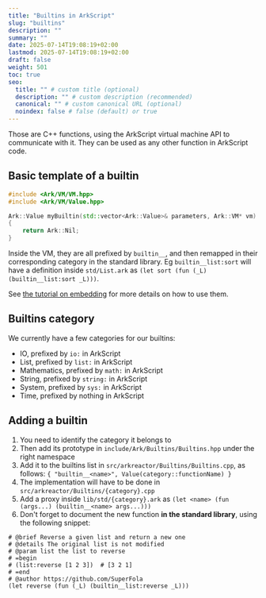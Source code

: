 ```yaml
---
title: "Builtins in ArkScript"
slug: "builtins"
description: ""
summary: ""
date: 2025-07-14T19:08:19+02:00
lastmod: 2025-07-14T19:08:19+02:00
draft: false
weight: 501
toc: true
seo:
  title: "" # custom title (optional)
  description: "" # custom description (recommended)
  canonical: "" # custom canonical URL (optional)
  noindex: false # false (default) or true
---
```


Those are C++ functions, using the ArkScript virtual machine API to communicate with it. They can be used as any other function in ArkScript code.

## Basic template of a builtin

```cpp
#include <Ark/VM/VM.hpp>
#include <Ark/VM/Value.hpp>

Ark::Value myBuiltin(std::vector<Ark::Value>& parameters, Ark::VM* vm)
{
    return Ark::Nil;
}
```

Inside the VM, they are all prefixed by `builtin__`, and then remapped in their corresponding category in the standard library. Eg `builtin__list:sort` will have a definition inside `std/List.ark` as `(let sort (fun (_L) (builtin__list:sort _L)))`.

See [the tutorial on embedding](/docs/tutorials/embedding) for more details on how to use them.

## Builtins category

We currently have a few categories for our builtins:

- IO, prefixed by `io:` in ArkScript
- List, prefixed by `list:` in ArkScript
- Mathematics, prefixed by `math:` in ArkScript
- String, prefixed by `string:` in ArkScript
- System, prefixed by `sys:` in ArkScript
- Time, prefixed by nothing in ArkScript

## Adding a builtin

1. You need to identify the category it belongs to
2. Then add its prototype in `include/Ark/Builtins/Builtins.hpp` under the right namespace
3. Add it to the builtins list in `src/arkreactor/Builtins/Builtins.cpp`, as follows: `{ "builtin__<name>", Value(category::functionName) }`
4. The implementation will have to be done in `src/arkreactor/Builtins/{category}.cpp`
5. Add a proxy inside `lib/std/{category}.ark` as `(let <name> (fun (args...) (builtin__<name> args...)))`
5. Don't forget to document the new function **in the standard library**, using the following snippet:

```
# @brief Reverse a given list and return a new one
# @details The original list is not modified
# @param list the list to reverse
# =begin
# (list:reverse [1 2 3])  # [3 2 1]
# =end
# @author https://github.com/SuperFola
(let reverse (fun (_L) (builtin__list:reverse _L)))
```

